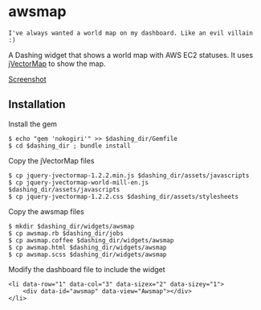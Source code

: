 awsmap
======

    I've always wanted a world map on my dashboard. Like an evil villain :)

A Dashing widget that shows a world map with AWS EC2 statuses. It uses [jVectorMap](http://jvectormap.com) to show the map.

[Screenshot](screenshot.png?raw=true)

## Installation

Install the gem

    $ echo "gem 'nokogiri'" >> $dashing_dir/Gemfile
    $ cd $dashing_dir ; bundle install

Copy the jVectorMap files

    $ cp jquery-jvectormap-1.2.2.min.js $dashing_dir/assets/javascripts
    $ cp jquery-jvectormap-world-mill-en.js $dashing_dir/assets/javascripts   
    $ cp jquery-jvectormap-1.2.2.css $dashing_dir/assets/stylesheets

Copy the awsmap files

    $ mkdir $dashing_dir/widgets/awsmap
    $ cp awsmap.rb $dashing_dir/jobs
    $ cp awsmap.coffee $dashing_dir/widgets/awsmap
    $ cp awsmap.html $dashing_dir/widgets/awsmap
    $ cp awsmap.scss $dashing_dir/widgets/awsmap
     
Modify the dashboard file to include the widget

    <li data-row="1" data-col="3" data-sizex="2" data-sizey="1">
        <div data-id="awsmap" data-view="Awsmap"></div>
    </li>
